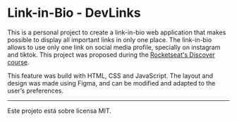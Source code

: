 # Link-in-Bio - DevLinks

This is a personal project to create a link-in-bio web application that makes possible to display all important links in only one place. The link-in-bio allows to use only one link on social media profile, specially on instagram and tiktok. This project was proposed during the [Rocketseat's Discover course](https://app.rocketseat.com.br/journey/discover/contents).

This feature was build with HTML, CSS and JavaScript.
The layout and design was made using Figma, and can be modified and adapted to the user’s preferences.

---
Este projeto está sobre licensa MIT.
